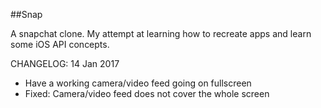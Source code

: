 ##Snap

A snapchat clone. My attempt at learning how to recreate apps and learn some iOS API concepts.

CHANGELOG:
14 Jan 2017
- Have a working camera/video feed going on fullscreen
- Fixed: Camera/video feed does not cover the whole screen
